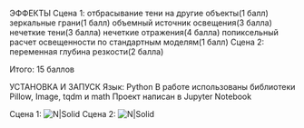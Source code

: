 ЭФФЕКТЫ
  Сцена 1:
    отбрасывание тени на другие объекты(1 балл)
    зеркальные грани(1 балл)
    объемный источник освещения(3 балла)
    нечеткие тени(3 балла)
    нечеткие отражения(4 балла)
    попиксельный расчет освещенности по стандартным моделям(1 балл)
  Сцена 2:  
  переменная глубина резкости(2 балла)
  
  Итого: 15 баллов
  
УСТАНОВКА И ЗАПУСК
   Язык: Python
   В работе использованы библиотеки Pillow, Image, tqdm и math
   Проект написан в Jupyter Notebook
   
Сцена 1:
  ![N|Solid](/Scene1.png)
Сцена 2:
  ![N|Solid](/Scene2.png)
   
